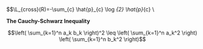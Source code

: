 $$\L_{cross}(R)=-\sum_{c} \hat{p}_{c} \log _{2} \hat{p}_{c} \\

**The Cauchy-Schwarz Inequality**

$$\left( \sum_{k=1}^n a_k b_k \right)^2 \leq \left( \sum_{k=1}^n a_k^2 \right) \left( \sum_{k=1}^n b_k^2 \right)$$
